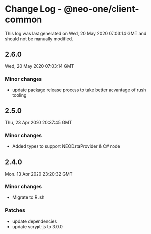 # Change Log - @neo-one/client-common

This log was last generated on Wed, 20 May 2020 07:03:14 GMT and should not be manually modified.

## 2.6.0
Wed, 20 May 2020 07:03:14 GMT

### Minor changes

- update package release process to take better advantage of rush tooling

## 2.5.0
Thu, 23 Apr 2020 20:37:45 GMT

### Minor changes

- Added types to support NEODataProvider & C# node

## 2.4.0
Mon, 13 Apr 2020 23:20:32 GMT

### Minor changes

- Migrate to Rush

### Patches

- update dependencies
- update scrypt-js to 3.0.0

